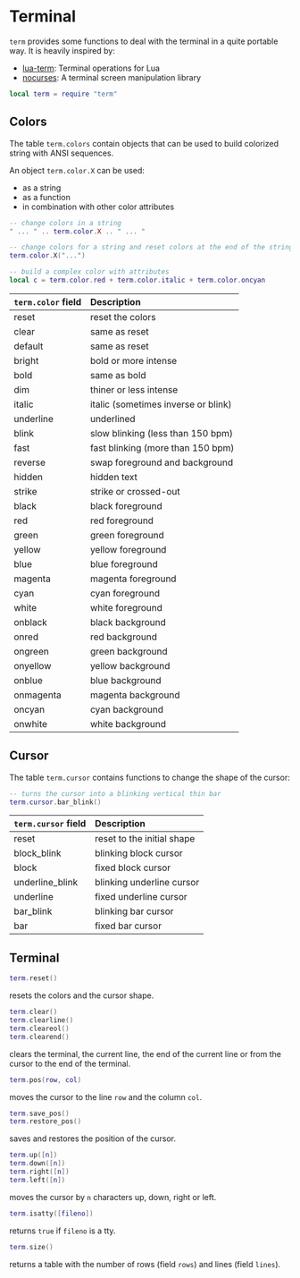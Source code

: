 # Terminal

`term` provides some functions to deal with the terminal in a quite
portable way. It is heavily inspired by:

- [lua-term](https://github.com/hoelzro/lua-term/): Terminal operations
  for Lua
- [nocurses](https://github.com/osch/lua-nocurses/): A terminal screen
  manipulation library

``` lua
local term = require "term"
```

## Colors

The table `term.colors` contain objects that can be used to build
colorized string with ANSI sequences.

An object `term.color.X` can be used:

- as a string
- as a function
- in combination with other color attributes

``` lua
-- change colors in a string
" ... " .. term.color.X .. " ... "

-- change colors for a string and reset colors at the end of the string
term.color.X("...")

-- build a complex color with attributes
local c = term.color.red + term.color.italic + term.color.oncyan
```

| `term.color` field | Description                         |
|:-------------------|:------------------------------------|
| reset              | reset the colors                    |
| clear              | same as reset                       |
| default            | same as reset                       |
| bright             | bold or more intense                |
| bold               | same as bold                        |
| dim                | thiner or less intense              |
| italic             | italic (sometimes inverse or blink) |
| underline          | underlined                          |
| blink              | slow blinking (less than 150 bpm)   |
| fast               | fast blinking (more than 150 bpm)   |
| reverse            | swap foreground and background      |
| hidden             | hidden text                         |
| strike             | strike or crossed-out               |
| black              | black foreground                    |
| red                | red foreground                      |
| green              | green foreground                    |
| yellow             | yellow foreground                   |
| blue               | blue foreground                     |
| magenta            | magenta foreground                  |
| cyan               | cyan foreground                     |
| white              | white foreground                    |
| onblack            | black background                    |
| onred              | red background                      |
| ongreen            | green background                    |
| onyellow           | yellow background                   |
| onblue             | blue background                     |
| onmagenta          | magenta background                  |
| oncyan             | cyan background                     |
| onwhite            | white background                    |

## Cursor

The table `term.cursor` contains functions to change the shape of the
cursor:

``` lua
-- turns the cursor into a blinking vertical thin bar
term.cursor.bar_blink()
```

| `term.cursor` field | Description                |
|:--------------------|:---------------------------|
| reset               | reset to the initial shape |
| block_blink         | blinking block cursor      |
| block               | fixed block cursor         |
| underline_blink     | blinking underline cursor  |
| underline           | fixed underline cursor     |
| bar_blink           | blinking bar cursor        |
| bar                 | fixed bar cursor           |

## Terminal

``` lua
term.reset()
```

resets the colors and the cursor shape.

``` lua
term.clear()
term.clearline()
term.cleareol()
term.clearend()
```

clears the terminal, the current line, the end of the current line or
from the cursor to the end of the terminal.

``` lua
term.pos(row, col)
```

moves the cursor to the line `row` and the column `col`.

``` lua
term.save_pos()
term.restore_pos()
```

saves and restores the position of the cursor.

``` lua
term.up([n])
term.down([n])
term.right([n])
term.left([n])
```

moves the cursor by `n` characters up, down, right or left.

``` lua
term.isatty([fileno])
```

returns `true` if `fileno` is a tty.

``` lua
term.size()
```

returns a table with the number of rows (field `rows`) and lines (field
`lines`).

